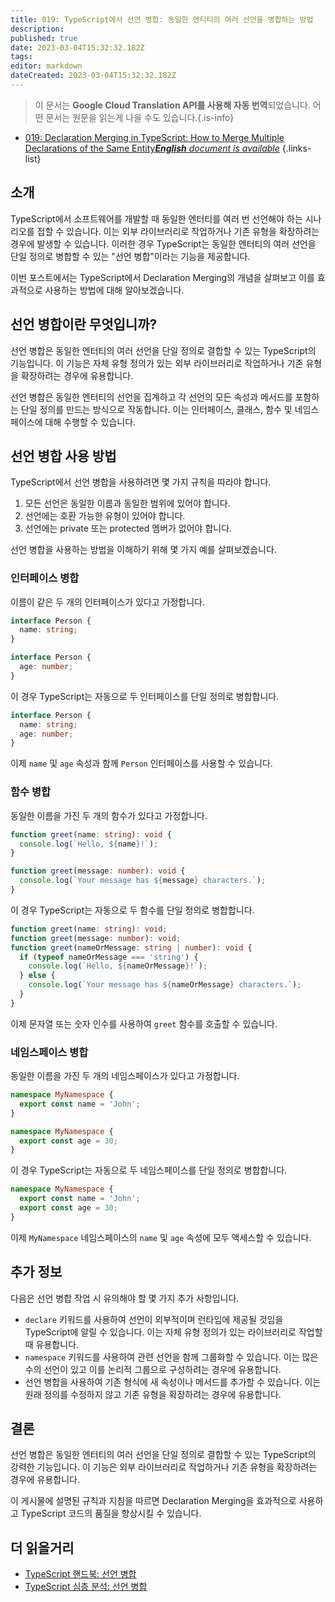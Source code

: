 ```yaml
---
title: 019: TypeScript에서 선언 병합: 동일한 엔티티의 여러 선언을 병합하는 방법
description: 
published: true
date: 2023-03-04T15:32:32.182Z
tags: 
editor: markdown
dateCreated: 2023-03-04T15:32:32.182Z
---
```


> 이 문서는 **Google Cloud Translation API를 사용해 자동 번역**되었습니다.
어떤 문서는 원문을 읽는게 나을 수도 있습니다.{.is-info}



- [019: Declaration Merging in TypeScript: How to Merge Multiple Declarations of the Same Entity***English** document is available*](/en/Knowledge-base/TypeScript/Learning/019-declaration-merging-in-typescript-how-to-merge-multiple-declarations-of-the-same-entity)
{.links-list}


## 소개

TypeScript에서 소프트웨어를 개발할 때 동일한 엔터티를 여러 번 선언해야 하는 시나리오를 접할 수 있습니다. 이는 외부 라이브러리로 작업하거나 기존 유형을 확장하려는 경우에 발생할 수 있습니다. 이러한 경우 TypeScript는 동일한 엔터티의 여러 선언을 단일 정의로 병합할 수 있는 "선언 병합"이라는 기능을 제공합니다.

이번 포스트에서는 TypeScript에서 Declaration Merging의 개념을 살펴보고 이를 효과적으로 사용하는 방법에 대해 알아보겠습니다.

## 선언 병합이란 무엇입니까?

선언 병합은 동일한 엔터티의 여러 선언을 단일 정의로 결합할 수 있는 TypeScript의 기능입니다. 이 기능은 자체 유형 정의가 있는 외부 라이브러리로 작업하거나 기존 유형을 확장하려는 경우에 유용합니다.

선언 병합은 동일한 엔터티의 선언을 집계하고 각 선언의 모든 속성과 메서드를 포함하는 단일 정의를 만드는 방식으로 작동합니다. 이는 인터페이스, 클래스, 함수 및 네임스페이스에 대해 수행할 수 있습니다.

## 선언 병합 사용 방법

TypeScript에서 선언 병합을 사용하려면 몇 가지 규칙을 따라야 합니다.

1. 모든 선언은 동일한 이름과 동일한 범위에 있어야 합니다.
2. 선언에는 호환 가능한 유형이 있어야 합니다.
3. 선언에는 private 또는 protected 멤버가 없어야 합니다.

선언 병합을 사용하는 방법을 이해하기 위해 몇 가지 예를 살펴보겠습니다.

### 인터페이스 병합

이름이 같은 두 개의 인터페이스가 있다고 가정합니다.

```typescript
interface Person {
  name: string;
}

interface Person {
  age: number;
}
```

이 경우 TypeScript는 자동으로 두 인터페이스를 단일 정의로 병합합니다.

```typescript
interface Person {
  name: string;
  age: number;
}
```

이제 `name` 및 `age` 속성과 함께 `Person` 인터페이스를 사용할 수 있습니다.

### 함수 병합

동일한 이름을 가진 두 개의 함수가 있다고 가정합니다.

```typescript
function greet(name: string): void {
  console.log(`Hello, ${name}!`);
}

function greet(message: number): void {
  console.log(`Your message has ${message} characters.`);
}
```

이 경우 TypeScript는 자동으로 두 함수를 단일 정의로 병합합니다.

```typescript
function greet(name: string): void;
function greet(message: number): void;
function greet(nameOrMessage: string | number): void {
  if (typeof nameOrMessage === 'string') {
    console.log(`Hello, ${nameOrMessage}!`);
  } else {
    console.log(`Your message has ${nameOrMessage} characters.`);
  }
}
```

이제 문자열 또는 숫자 인수를 사용하여 `greet` 함수를 호출할 수 있습니다.

### 네임스페이스 병합

동일한 이름을 가진 두 개의 네임스페이스가 있다고 가정합니다.

```typescript
namespace MyNamespace {
  export const name = 'John';
}

namespace MyNamespace {
  export const age = 30;
}
```

이 경우 TypeScript는 자동으로 두 네임스페이스를 단일 정의로 병합합니다.

```typescript
namespace MyNamespace {
  export const name = 'John';
  export const age = 30;
}
```

이제 `MyNamespace` 네임스페이스의 `name` 및 `age` 속성에 모두 액세스할 수 있습니다.

## 추가 정보

다음은 선언 병합 작업 시 유의해야 할 몇 가지 추가 사항입니다.

- `declare` 키워드를 사용하여 선언이 외부적이며 런타임에 제공될 것임을 TypeScript에 알릴 수 있습니다. 이는 자체 유형 정의가 있는 라이브러리로 작업할 때 유용합니다.
- `namespace` 키워드를 사용하여 관련 선언을 함께 그룹화할 수 있습니다. 이는 많은 수의 선언이 있고 이를 논리적 그룹으로 구성하려는 경우에 유용합니다.
- 선언 병합을 사용하여 기존 형식에 새 속성이나 메서드를 추가할 수 있습니다. 이는 원래 정의를 수정하지 않고 기존 유형을 확장하려는 경우에 유용합니다.

## 결론

선언 병합은 동일한 엔터티의 여러 선언을 단일 정의로 결합할 수 있는 TypeScript의 강력한 기능입니다. 이 기능은 외부 라이브러리로 작업하거나 기존 유형을 확장하려는 경우에 유용합니다.

이 게시물에 설명된 규칙과 지침을 따르면 Declaration Merging을 효과적으로 사용하고 TypeScript 코드의 품질을 향상시킬 수 있습니다.

## 더 읽을거리

- [TypeScript 핸드북: 선언 병합](https://www.typescriptlang.org/docs/handbook/declaration-merging.html)
- [TypeScript 심층 분석: 선언 병합](https://basarat.gitbook.io/typescript/type-system/declaration-merging)